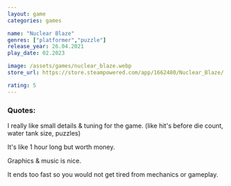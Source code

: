 ```yaml
---
layout: game
categories: games

name: "Nuclear Blaze"
genres: ["platformer","puzzle"]
release_year: 26.04.2021
play_date: 02.2023

image: /assets/games/nuclear_blaze.webp
store_url: https://store.steampowered.com/app/1662480/Nuclear_Blaze/

rating: 5
---
```


### Quotes:

I really like small details & tuning for the game. (like hit's before die count, water tank size, puzzles)

It's like 1 hour long but worth money.

Graphics & music is nice. 

It ends too fast so you would not get tired from mechanics or gameplay.